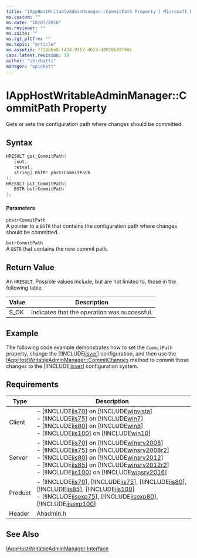 ```yaml
---
title: "IAppHostWritableAdminManager::CommitPath Property | Microsoft Docs"
ms.custom: ""
ms.date: "10/07/2016"
ms.reviewer: ""
ms.suite: ""
ms.tgt_pltfrm: ""
ms.topic: "article"
ms.assetid: f712b0e8-f424-93b7-d623-48619b02f99c
caps.latest.revision: 10
author: "shirhatti"
manager: "wpickett"
---
```

# IAppHostWritableAdminManager::CommitPath Property
Gets or sets the configuration path where changes should be committed.  
  
## Syntax  
  
```cpp  
HRESULT get_CommitPath(  
   [out,  
   retval,  
   string] BSTR* pbstrCommitPath  
);  
HRESULT put_CommitPath(  
   BSTR bstrCommitPath  
);  
```  
  
#### Parameters  
 `pbstrCommitPath`  
 A pointer to a `BSTR` that contains the configuration path where changes should be committed.  
  
 `bstrCommitPath`  
 A `BSTR` that contains the new commit path.  
  
## Return Value  
 An `HRESULT`. Possible values include, but are not limited to, those in the following table.  
  
|Value|Description|  
|-----------|-----------------|  
|S_OK|Indicates that the operation was successful.|  
  
## Example  
 The following code example demonstrates how to set the `CommitPath` property, change the [!INCLUDE[iisver](../../../wmi-provider/includes/iisver-md.md)] configuration, and then use the [IAppHostWritableAdminManager::CommitChanges](../../../webdevelopment-reference\native-code-api\webdev-native-api-reference/iapphostwritableadminmanager-commitchanges-method.md) method to commit those changes to the [!INCLUDE[iisver](../../../wmi-provider/includes/iisver-md.md)] configuration system.  
  
<!-- TODO: review snippet reference  [!CODE [IAppHostAdminLibrary#4](IAppHostAdminLibrary#4)]  -->  
  
## Requirements  
  
|Type|Description|  
|----------|-----------------|  
|Client|-   [!INCLUDE[iis70](../../../wmi-provider/includes/iis70-md.md)] on [!INCLUDE[winvista](../../../wmi-provider/includes/winvista-md.md)]<br />-   [!INCLUDE[iis75](../../../wmi-provider/includes/iis75-md.md)] on [!INCLUDE[win7](../../../wmi-provider/includes/win7-md.md)]<br />-   [!INCLUDE[iis80](../../../wmi-provider/includes/iis80-md.md)] on [!INCLUDE[win8](../../../wmi-provider/includes/win8-md.md)]<br />-   [!INCLUDE[iis100](../../../wmi-provider/includes/iis100-md.md)] on [!INCLUDE[win10](../../../wmi-provider/includes/win10-md.md)]|  
|Server|-   [!INCLUDE[iis70](../../../wmi-provider/includes/iis70-md.md)] on [!INCLUDE[winsrv2008](../../../wmi-provider/includes/winsrv2008-md.md)]<br />-   [!INCLUDE[iis75](../../../wmi-provider/includes/iis75-md.md)] on [!INCLUDE[winsrv2008r2](../../../wmi-provider/includes/winsrv2008r2-md.md)]<br />-   [!INCLUDE[iis80](../../../wmi-provider/includes/iis80-md.md)] on [!INCLUDE[winsrv2012](../../../wmi-provider/includes/winsrv2012-md.md)]<br />-   [!INCLUDE[iis85](../../../wmi-provider/includes/iis85-md.md)] on [!INCLUDE[winsrv2012r2](../../../wmi-provider/includes/winsrv2012r2-md.md)]<br />-   [!INCLUDE[iis100](../../../wmi-provider/includes/iis100-md.md)] on [!INCLUDE[winsrv2016](../../../wmi-provider/includes/winsrv2016-md.md)]|  
|Product|-   [!INCLUDE[iis70](../../../wmi-provider/includes/iis70-md.md)], [!INCLUDE[iis75](../../../wmi-provider/includes/iis75-md.md)], [!INCLUDE[iis80](../../../wmi-provider/includes/iis80-md.md)], [!INCLUDE[iis85](../../../wmi-provider/includes/iis85-md.md)], [!INCLUDE[iis100](../../../wmi-provider/includes/iis100-md.md)]<br />-   [!INCLUDE[iisexp75](../../../webdevelopment-reference\native-code-api\webdev-native-api-reference/includes/iisexp75-md.md)], [!INCLUDE[iisexp80](../../../webdevelopment-reference\native-code-api\webdev-native-api-reference/includes/iisexp80-md.md)], [!INCLUDE[iisexp100](../../../webdevelopment-reference\native-code-api\webdev-native-api-reference/includes/iisexp100-md.md)]|  
|Header|Ahadmin.h|  
  
## See Also  
 [IAppHostWritableAdminManager Interface](../../../webdevelopment-reference\native-code-api\webdev-native-api-reference/iapphostwritableadminmanager-interface.md)